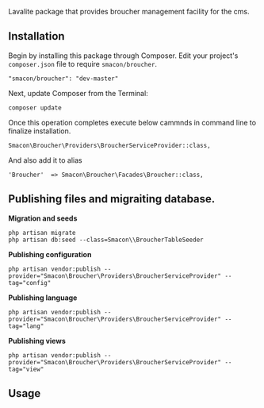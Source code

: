 Lavalite package that provides broucher management facility for the cms.

## Installation

Begin by installing this package through Composer. Edit your project's `composer.json` file to require `smacon/broucher`.

    "smacon/broucher": "dev-master"

Next, update Composer from the Terminal:

    composer update

Once this operation completes execute below cammnds in command line to finalize installation.

    Smacon\Broucher\Providers\BroucherServiceProvider::class,

And also add it to alias

    'Broucher'  => Smacon\Broucher\Facades\Broucher::class,

## Publishing files and migraiting database.

**Migration and seeds**

    php artisan migrate
    php artisan db:seed --class=Smacon\\BroucherTableSeeder

**Publishing configuration**

    php artisan vendor:publish --provider="Smacon\Broucher\Providers\BroucherServiceProvider" --tag="config"

**Publishing language**

    php artisan vendor:publish --provider="Smacon\Broucher\Providers\BroucherServiceProvider" --tag="lang"

**Publishing views**

    php artisan vendor:publish --provider="Smacon\Broucher\Providers\BroucherServiceProvider" --tag="view"


## Usage


